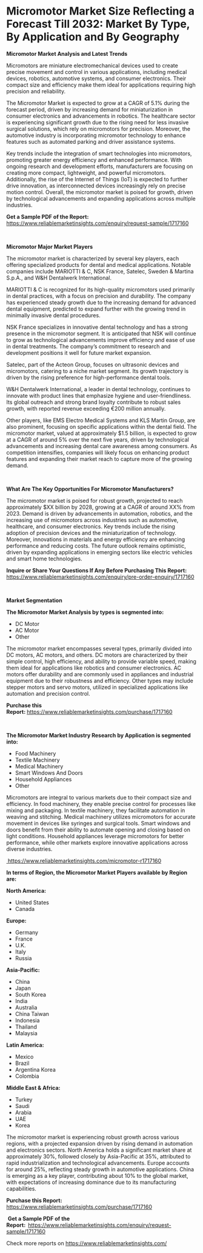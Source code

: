 <p><h1>Micromotor Market Size Reflecting a Forecast Till 2032: Market By Type, By Application and By Geography</h1></p><p><strong>Micromotor Market Analysis and Latest Trends</strong></p>
<p><p>Micromotors are miniature electromechanical devices used to create precise movement and control in various applications, including medical devices, robotics, automotive systems, and consumer electronics. Their compact size and efficiency make them ideal for applications requiring high precision and reliability.</p><p>The Micromotor Market is expected to grow at a CAGR of 5.1% during the forecast period, driven by increasing demand for miniaturization in consumer electronics and advancements in robotics. The healthcare sector is experiencing significant growth due to the rising need for less invasive surgical solutions, which rely on micromotors for precision. Moreover, the automotive industry is incorporating micromotor technology to enhance features such as automated parking and driver assistance systems.</p><p>Key trends include the integration of smart technologies into micromotors, promoting greater energy efficiency and enhanced performance. With ongoing research and development efforts, manufacturers are focusing on creating more compact, lightweight, and powerful micromotors. Additionally, the rise of the Internet of Things (IoT) is expected to further drive innovation, as interconnected devices increasingly rely on precise motion control. Overall, the micromotor market is poised for growth, driven by technological advancements and expanding applications across multiple industries.</p></p>
<p><strong>Get a Sample PDF of the Report:&nbsp;</strong> <a href="https://www.reliablemarketinsights.com/enquiry/request-sample/1717160?utm_campaign=2443&utm_medium=2&utm_source=Github&utm_content=ia&utm_term=20022025&utm_id=micromotor">https://www.reliablemarketinsights.com/enquiry/request-sample/1717160</a></p>
<p>&nbsp;</p>
<p><strong>Micromotor Major Market Players</strong></p>
<p><p>The micromotor market is characterized by several key players, each offering specialized products for dental and medical applications. Notable companies include MARIOTTI & C, NSK France, Satelec, Sweden & Martina S.p.A., and W&H Dentalwerk International.</p><p>MARIOTTI & C is recognized for its high-quality micromotors used primarily in dental practices, with a focus on precision and durability. The company has experienced steady growth due to the increasing demand for advanced dental equipment, predicted to expand further with the growing trend in minimally invasive dental procedures.</p><p>NSK France specializes in innovative dental technology and has a strong presence in the micromotor segment. It is anticipated that NSK will continue to grow as technological advancements improve efficiency and ease of use in dental treatments. The company’s commitment to research and development positions it well for future market expansion.</p><p>Satelec, part of the Acteon Group, focuses on ultrasonic devices and micromotors, catering to a niche market segment. Its growth trajectory is driven by the rising preference for high-performance dental tools. </p><p>W&H Dentalwerk International, a leader in dental technology, continues to innovate with product lines that emphasize hygiene and user-friendliness. Its global outreach and strong brand loyalty contribute to robust sales growth, with reported revenue exceeding €200 million annually.</p><p>Other players, like EMS Electro Medical Systems and KLS Martin Group, are also prominent, focusing on specific applications within the dental field. The micromotor market, valued at approximately $1.5 billion, is expected to grow at a CAGR of around 5% over the next five years, driven by technological advancements and increasing dental care awareness among consumers. As competition intensifies, companies will likely focus on enhancing product features and expanding their market reach to capture more of the growing demand.</p></p>
<p>&nbsp;</p>
<p><strong>What Are The Key Opportunities For Micromotor Manufacturers?</strong></p>
<p><p>The micromotor market is poised for robust growth, projected to reach approximately $XX billion by 2028, growing at a CAGR of around XX% from 2023. Demand is driven by advancements in automation, robotics, and the increasing use of micromotors across industries such as automotive, healthcare, and consumer electronics. Key trends include the rising adoption of precision devices and the miniaturization of technology. Moreover, innovations in materials and energy efficiency are enhancing performance and reducing costs. The future outlook remains optimistic, driven by expanding applications in emerging sectors like electric vehicles and smart home technologies.</p></p>
<p><strong>Inquire or Share Your Questions If Any Before Purchasing This Report:</strong> <a href="https://www.reliablemarketinsights.com/enquiry/pre-order-enquiry/1717160?utm_campaign=2443&utm_medium=2&utm_source=Github&utm_content=ia&utm_term=20022025&utm_id=micromotor">https://www.reliablemarketinsights.com/enquiry/pre-order-enquiry/1717160</a></p>
<p>&nbsp;</p>
<p><strong>Market Segmentation</strong></p>
<p><strong>The Micromotor Market Analysis by types is segmented into:</strong></p>
<p><ul><li>DC Motor</li><li>AC Motor</li><li>Other</li></ul></p>
<p><p>The micromotor market encompasses several types, primarily divided into DC motors, AC motors, and others. DC motors are characterized by their simple control, high efficiency, and ability to provide variable speed, making them ideal for applications like robotics and consumer electronics. AC motors offer durability and are commonly used in appliances and industrial equipment due to their robustness and efficiency. Other types may include stepper motors and servo motors, utilized in specialized applications like automation and precision control.</p></p>
<p><strong>Purchase this Report:&nbsp;</strong><a href="https://www.reliablemarketinsights.com/purchase/1717160?utm_campaign=2443&utm_medium=2&utm_source=Github&utm_content=ia&utm_term=20022025&utm_id=micromotor">https://www.reliablemarketinsights.com/purchase/1717160</a></p>
<p>&nbsp;</p>
<p><strong>The Micromotor Market Industry Research by Application is segmented into:</strong></p>
<p><ul><li>Food Machinery</li><li>Textile Machinery</li><li>Medical Machinery</li><li>Smart Windows And Doors</li><li>Household Appliances</li><li>Other</li></ul></p>
<p><p>Micromotors are integral to various markets due to their compact size and efficiency. In food machinery, they enable precise control for processes like mixing and packaging. In textile machinery, they facilitate automation in weaving and stitching. Medical machinery utilizes micromotors for accurate movement in devices like syringes and surgical tools. Smart windows and doors benefit from their ability to automate opening and closing based on light conditions. Household appliances leverage micromotors for better performance, while other markets explore innovative applications across diverse industries.</p></p>
<p><a href="https://www.reliablemarketinsights.com/micromotor-r1717160?utm_campaign=2443&utm_medium=2&utm_source=Github&utm_content=ia&utm_term=20022025&utm_id=micromotor">&nbsp;https://www.reliablemarketinsights.com/micromotor-r1717160</a></p>
<p><strong>In terms of Region, the Micromotor Market Players available by Region are:</strong></p>
<p>
    <p> <strong> North America: </strong>
        <ul>
            <li>United States</li>
            <li>Canada</li>
        </ul>
        </p> 
    <p> <strong> Europe: </strong>
        <ul>
            <li>Germany</li>
            <li>France</li>
            <li>U.K.</li>
            <li>Italy</li>
            <li>Russia</li>
        </ul>
        </p> 
    <p> <strong> Asia-Pacific: </strong>
        <ul>
            <li>China</li>
            <li>Japan</li>
            <li>South Korea</li>
            <li>India</li>
            <li>Australia</li>
            <li>China Taiwan</li>
            <li>Indonesia</li>
            <li>Thailand</li>
            <li>Malaysia</li>
        </ul>
        </p> 
    <p> <strong> Latin America: </strong>
        <ul>
            <li>Mexico</li>
            <li>Brazil</li>
            <li>Argentina Korea</li>
            <li>Colombia</li>
        </ul>
        </p> 
    <p> <strong> Middle East & Africa: </strong>
        <ul>
            <li>Turkey</li>
            <li>Saudi</li>
            <li>Arabia</li>
            <li>UAE</li>
            <li>Korea</li>
        </ul>
    </p>
    </p>
<p><p>The micromotor market is experiencing robust growth across various regions, with a projected expansion driven by rising demand in automation and electronics sectors. North America holds a significant market share at approximately 30%, followed closely by Asia-Pacific at 35%, attributed to rapid industrialization and technological advancements. Europe accounts for around 25%, reflecting steady growth in automotive applications. China is emerging as a key player, contributing about 10% to the global market, with expectations of increasing dominance due to its manufacturing capabilities.</p></p>
<p><strong>Purchase this Report: </strong><a href="https://www.reliablemarketinsights.com/purchase/1717160?utm_campaign=2443&utm_medium=2&utm_source=Github&utm_content=ia&utm_term=20022025&utm_id=micromotor">https://www.reliablemarketinsights.com/purchase/1717160</a></p>
<p>&nbsp;<strong>Get a Sample PDF of the Report:&nbsp;&nbsp;</strong><a href="https://www.reliablemarketinsights.com/enquiry/request-sample/1717160?utm_campaign=2443&utm_medium=2&utm_source=Github&utm_content=ia&utm_term=20022025&utm_id=micromotor">https://www.reliablemarketinsights.com/enquiry/request-sample/1717160</a></p>
<p><strong></strong></p>
<p>Check more reports on <a href="https://www.reliablemarketinsights.com/?utm_campaign=2443&utm_medium=2&utm_source=Github&utm_content=ia&utm_term=20022025&utm_id=micromotor">https://www.reliablemarketinsights.com/</a></p>